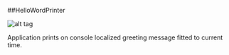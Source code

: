 ##HelloWordPrinter

![alt tag](https://travis-ci.org/itache/HelloWorldPrinter.svg?branch=master)<br />

Application prints on console localized greeting message fitted to current time.
